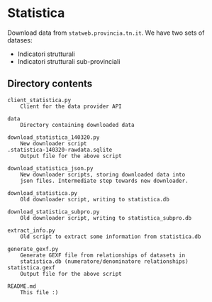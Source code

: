 # Statistica

Download data from ``statweb.provincia.tn.it``.
We have two sets of datases:

- Indicatori strutturali
- Indicatori strutturali sub-provinciali


## Directory contents

```
client_statistica.py
    Client for the data provider API

data
    Directory containing downloaded data

download_statistica_140320.py
    New downloader script
.statistica-140320-rawdata.sqlite
    Output file for the above script

download_statistica_json.py
    New downloader scripts, storing downloaded data into
	json files. Intermediate step towards new downloader.

download_statistica.py
    Old downloader script, writing to statistica.db

download_statistica_subpro.py
    Old downloader script, writing to statistica_subpro.db

extract_info.py
    Old script to extract some information from statistica.db

generate_gexf.py
    Generate GEXF file from relationships of datasets in
	statistica.db (numeratore/denominatore relationships)
statistica.gexf
	Output file for the above script

README.md
    This file :)
```

